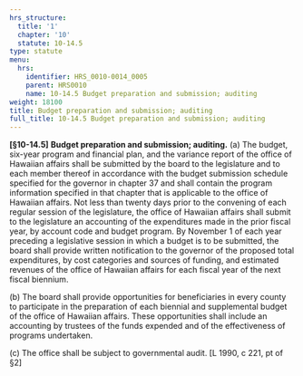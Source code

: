 ```yaml
---
hrs_structure:
  title: '1'
  chapter: '10'
  statute: 10-14.5
type: statute
menu:
  hrs:
    identifier: HRS_0010-0014_0005
    parent: HRS0010
    name: 10-14.5 Budget preparation and submission; auditing
weight: 18100
title: Budget preparation and submission; auditing
full_title: 10-14.5 Budget preparation and submission; auditing
---
```

**[§10-14.5]** **Budget preparation and submission; auditing.** (a) The budget, six-year program and financial plan, and the variance report of the office of Hawaiian affairs shall be submitted by the board to the legislature and to each member thereof in accordance with the budget submission schedule specified for the governor in chapter 37 and shall contain the program information specified in that chapter that is applicable to the office of Hawaiian affairs. Not less than twenty days prior to the convening of each regular session of the legislature, the office of Hawaiian affairs shall submit to the legislature an accounting of the expenditures made in the prior fiscal year, by account code and budget program. By November 1 of each year preceding a legislative session in which a budget is to be submitted, the board shall provide written notification to the governor of the proposed total expenditures, by cost categories and sources of funding, and estimated revenues of the office of Hawaiian affairs for each fiscal year of the next fiscal biennium.

(b) The board shall provide opportunities for beneficiaries in every county to participate in the preparation of each biennial and supplemental budget of the office of Hawaiian affairs. These opportunities shall include an accounting by trustees of the funds expended and of the effectiveness of programs undertaken.

(c) The office shall be subject to governmental audit. [L 1990, c 221, pt of §2]